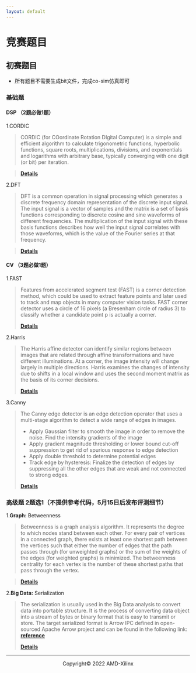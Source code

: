 ```yaml
---
layout: default
---
```


# 竞赛题目

## **初赛题目**
- 所有题目不需要生成bit文件，完成co-sim仿真即可

### 基础题 

#### DSP （2题必做1题）

1.CORDIC

  > CORDIC (for COordinate Rotation DIgital Computer) is a simple and efficient algorithm to calculate trigonometric functions, hyperbolic functions, square roots, multiplications, divisions, and exponentials and logarithms with arbitrary base, typically converging with one digit (or bit) per iteration.

  >
  > [**Details**](https://github.com/xupsh/ccc/tree/main/problems/cordic)


2.DFT

  > DFT is a common operation in signal processing which generates a discrete frequency domain representation of the discrete input signal. The input signal is a vector of samples and the matrix is a set of basis functions corresponding to discrete cosine and sine waveforms of different frequencies. The multiplication of the input signal with these basis functions describes how well the input signal correlates with those waveforms, which is the value of the Fourier series at that frequency.


  >
  > [**Details**](https://github.com/xupsh/ccc/tree/main/problems/DFT)

#### CV （3题必做1题）

1.FAST

  > Features from accelerated segment test (FAST) is a corner detection method, which could be used to extract feature points and later used to track and map objects in many computer vision tasks. FAST corner detector uses a circle of 16 pixels (a Bresenham circle of radius 3) to classify whether a candidate point p is actually a corner. 
  >
  > [**Details**](https://github.com/xupsh/ccc/tree/main/problems/fast)

2.Harris

  > The Harris affine detector can identify similar regions between images that are related through affine transformations and have different illuminations. At a corner, the image intensity will change largely in multiple directions. Harris examines the changes of intensity due to shifts in a local window and uses the second moment matrix as the basis of its corner decisions.
  >
  > [**Details**](https://github.com/xupsh/ccc/tree/main/problems/harris)

3.Canny

  > The Canny edge detector is an edge detection operator that uses a multi-stage algorithm to detect a wide range of edges in images. 
  > + Apply Gaussian filter to smooth the image in order to remove the noise. Find the intensity gradients of the image
  > + Apply gradient magnitude thresholding or lower bound cut-off suppression to get rid of spurious response to edge detection
  > + Apply double threshold to determine potential edges
  > + Track edge by hysteresis: Finalize the detection of edges by suppressing all the other edges that are weak and not connected to strong edges.
  >
  > [**Details**](https://github.com/xupsh/ccc/tree/main/problems/canny)


### 高级题 2题选1（不提供参考代码，5月15日后发布评测细节）

1.**Graph:** Betweenness
  
  > Betweenness is a graph analysis algorithm. It represents the degree to which nodes stand between each other. For every pair of vertices in a connected graph, there exists at least one shortest path between the vertices such that either the number of edges that the path passes through (for unweighted graphs) or the sum of the weights of the edges (for weighted graphs) is minimized. The betweenness centrality for each vertex is the number of these shortest paths that pass through the vertex.
 
  >
  > [**Details**](https://github.com/xupsh/ccc/tree/main/problems/betweenness)

2.**Big Data:** Serialization

  > The serialization is usually used in the Big Data analysis to convert data into portable structure. It is the process of converting data object into a stream of bytes or binary format that is easy to transmit or store. The target serialized format is Arrow IPC defined in open-sourced Apache Arrow project and can be found in the following link: [**reference**](https://github.com/apache/arrow/blob/master/docs/source/format/Columnar.rst#serialization-and-interprocess-communication-ipc)
  >
  > [**Details**](https://github.com/xupsh/ccc/tree/main/problems/serialization)



<!--

!-->  

---------------------------------------
<p align="center">Copyright&copy; 2022 AMD-Xilinx</p>
